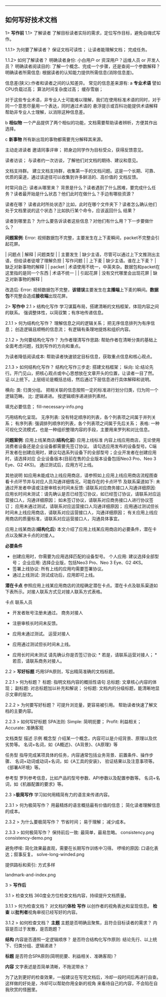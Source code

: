 
---
如何写好技术文档
---

1> **写作前**
1.1> 了解读者
了解目标读者实际的需求，定位写作目标，避免自嗨式写作。

1.1.1> 为何要了解读者？
保证文档可读性；
让读者能理解文档；
完成任务。

1.1.2> 如何了解读者？
明确读者身份: 小白用户 or 资深用户？运维人员 or 开发人员？
明确读者阅读目的: 了解一个概念、完成一个步骤，还是查阅一个参数解释？
明确读者所需信息: 根据读者的认知能力提供所需信息(消除信息差)。

信息差(狭义):作者和读者之间的认知差异。
常见的信息差来源有:
a **专业术语**
譬如CPU负载过高； 
算法时间复杂度过高；
缓存雪崩；

对于这些专业术语，非专业人士可能难以理解，我们在使用标准术语的同时，对于同一个意思尽量用一个表达，同时通过术语的
悬浮提示或百科功能提供术语解释帮助非专业人士理解，以消除这种信息差。

b **相似物**
一个产品提供了两个相似的功能，文档需要帮助读者辨析，方便其作出选择。

c **新事物**
所有新出现的事物都需要充分解释其来源。

主动走进读者
邀请同事评审；
把身边同学作为目标受众，获得反馈意见。

读者访谈；
与读者约一次访谈，了解他们对文档的期待、建议和意见。

文档支持群。
建立文档支持群，收集第一手的文档问题。这是一个长期、可靠、优质的渠道，通过该途径可以收集到许多鲜活的、高价值的
文档反馈。

时常问自己:
读者从哪里来？
背景是什么？读者遇到了什么困难，要完成什么任务？读者最开始是什么状态？他们此时在做什么？手边有哪些资源？

读者在哪？
读者此时所处状态? 比如，此时在哪个文件夹下？读者怎么确认他们处于文档里说的这个状态？比如执行某个命令，应该返回什么
结果？

读者到哪里去？
为什么要告诉读者这些信息？对他们有什么用？下一步要做什么？

**问题案例**:
Error: 视频数据包不完整，主要发生在上下麦瞬间，packet不完整会引起花屏。

| 问题点       | 解释                                                        | 问题类型 |
| 主要发生     | 缺少主语，尽管可以通过上下文推测出主语，但给读者徒增了理解负担       |  写作问题  |
| 上下麦       | 缺少主语。谁在上下麦？                                         | 缺乏对新事物的解释 |
| packet      | 术语使用不统一，中英夹杂。数据包和packet在这里指的是同一个东西      | 术语不统一 |
| 引起花屏     | 没有交代哪里会出现花屏                                         | 缺乏对新事物的解释 |

改造后:
Error: 视频数据包不完整，**该错误**主要发生在**主播端**上下麦的瞬间。**数据包**不完整会造成**接收端**出现花屏。


2> **写作中**
2.1 > 结构化写作
学习谋篇布局，搭建清晰的文档框架，体现内容之间的联系。
强调整体性，以简驭繁；有序地传递信息。

2.1.1 > 何为结构化写作？
理解信息之间的逻辑关系；
把无序信息排列为有序信息；
创造逻辑且顺畅的信息流；
有逻辑有条理地提炼和组织内容。

2.1.2 > 为何要结构化写作？
为作者理清写作思路:
帮助作者在清晰分类的基础上全面考虑问题，找到写作的方向和重点。

为读者降低阅读成本:
帮助读者快速锁定目标信息，获取重点信息和核心观点。

2.1.3 > 如何结构化写作？
结构化写作三步走:
搭建文档框架；
纵向: 
论:结论先行。开门见山，把核心观点或中心思想放在文章开头的位置，让读者一目了然。
证:以上统下。上层结论是概括总结，然后通过下层信息进行具体解释和说明。

横向:
类: 归类分组。 把相关联的信息按照一定的标准进行划分归类，归为同一个逻辑范畴。
比: 逻辑递进。 按逻辑顺序递进排列素材。

填充必要信息；
fill-necessary-info.png

巧用结构化呈现。
无序列表: 没有特定顺序的列表，各个列表项之间属于并列关系；
有序列表: 强调排列顺序的列表，各个列表项之间属于先后关系；
表格: 一种可视化交流模式，也是一种组织整理内容的手段，主要用来罗列和对比信息。

**问题案例**:
应用上线某商店(**结构化前**)
应用上线标准
内容上线应用商店，无论使用消费者设备还是企业设备都需要先签订协议。
请勾选应用发布的设备型号。C端开发者在创建应用时，建议勾选系列设备下的全部型号；企业开发者在创建应用时，请选择对应
企业设备版本(目前在售的企业版本设备包括Neo3 Pro、Neo 3 Eye、G2 4KS)。
通过测试后，应用方可上线。

其他说明
如应用未能成功上线应用商店，请参照如上应用上线应用商店流程图查看卡点环节并与对应人员沟通详细情况。可能存在的卡点环节
及联系渠道如下:
未通过开发者申请或注册审核长时间未反馈: 请联系对应商务接口人沟通详细原因:
应用长时间未测试：请先确认是否已经签订协议，如已经签订协议，请联系对应运营接口人，沟通详细原因；
如未签订协议，请联系对应商务接口人进行协议签订；
应用未通过测试，请联系对应运营接口人沟通详细原因；
应用通过测试但长时间未上线应用商店，请联系对应运营接口人，沟通详细原因；
有关应用上线应用商店的质量标准，请联系对应运营接口人，沟通具体事宜。

应用上线某商店(**结构化后**)
本文介绍了应用上线某应用商店的必要条件，潜在卡点以及解决卡点的对接人。

**必要条件**
* 创建应用时，你需要为应用选择匹配的设备型号。
    个人应用: 建议选择全部型号；
    企业应用: 选择企业版，包括Neo3 Pro、Neo 3 Eye、G2 4KS。
* 签署上线协议: 所有上线的应用均需要签署协议。
* 通过上线测试: 测试成功后，应用即可上线。

**潜在卡点**
参照应用上线某应用商店的流程确定潜在卡点。潜在卡点及联系渠道如下表所示。对接人联系方式见对接人联系方式表格。

卡点                              联系人员
* 开发者账号注册未通过。             商务对接人
* 注册审核长时间未反馈。 

* 应用未通过测试。                 运营对接人
* 应用通过测试但长时间未上线。

* 应用长时间未测试             请先确认你是否签订协议:
                            * 若是，请联系运营对接人；
                            * 若否，请联系商务对接人。 



2.2 > **写好标题**
巧用SPA原则，写出精简准确的文档标题。

2.2.1 > 何为标题？
标题: 指明文档内容的概括性语句
总标题: 文章核心内容的体现；
副标题: 对总标题加以补充和解说；
分标题: 文档内的分级标题，能清晰地显示文章的层次。

2.2.2 > 为何要写好标题？
可提升浏览量，更容易被引用。
帮助读者快速了解文档的主要内容。

2.2.3 > 如何写好标题
SPA法则:
Simple: 简明扼要；
Profit: 利益相关；
Accurate: 准确客观

文档类型            描述                                               示例
概念型       介绍某一个概念，内容可以是介绍背景、原理以及优劣势等。  名词+名词，如《A概述》、《A背景》、《A原理》等

任务型    指导完成某项具体的任务，内容通常包括业务背景、前置条件、操作步骤、 名词+动词或动词+名词，如《A工具的安装》，
         验证结果以及注意事项等。                                     《部署A环境》等。

参考型   罗列参考信息，比如产品的型号参数、API参数以及配置参数等。    名词+名词，如《机器配置的要求》等。

2.3 >**极简写作**
学习如何用精简有力的语言来传递内容。

2.3.1 > 何为极简写作？
用最精炼的语言概括最有价值的信息；
简化读者理解信息的成本。

2.3.2 > 为什么要极简写作？
节省时间；
易于理解；
减少成本。

2.3.3 > 如何极简写作？
保持前后一致:
最简单，最易忽略。
consistency.png
consistency-demo.png

避免啰嗦:
简化效果最直观，需要在长期写作训练中习得。
啰嗦的原因: 口语化表达；叙事反复。
solve-long-winded.png


提供路标和索引:
方式多样

landmark-and-index.png

3 > **写作后**

3.1 > 检查文档
360度全方位检查文档内容，持续提升文档质量。

3.1.1 > 何为检查文档？
对文档的**体检**
**写作**
以创作者的视角表达和呈现信息。
**检查**
以**批判者**视角审视已经写好的内容。

3.1.2 > 如何检查文档？
**主题**
主题是否明确且聚焦，且符合目标读者的需求？
内容是否过于发散，是否跑题？

**结构**
内容是否遵照一定逻辑顺序？
是否符合结构化写作原则: 结论先行、以上统下、归类分组、逻辑递进？

**标题**
是否符合SPA原则(简明扼要、利益相关、准确客观)？

**内容**
文字表述是否简单清晰，不拖泥带水？

为了达到更好的检查效果，一般建议在写完文档后，冷却一段时间后再进行自查。这样做的好处是，冷却可以帮助你用全新的视角
来看待自己的内容，不会陷在自我欣赏的怪圈里。